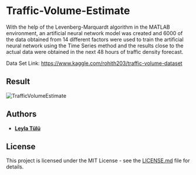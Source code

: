 # Traffic-Volume-Estimate

With the help of the Levenberg-Marquardt algorithm in the MATLAB environment, an artificial neural network model was created and 6000 of the data obtained from 14 different factors were used to train the artificial neural network using the Time Series method and the results close to the actual data were obtained in the next 48 hours of traffic density forecast.


Data Set Link: https://www.kaggle.com/rohith203/traffic-volume-dataset


## **Result**
![TrafficVolumeEstimate](https://user-images.githubusercontent.com/53316818/122985527-f8f88300-d3a6-11eb-915e-fc57151e5b77.png)


## Authors
* **[Leyla Tülü](https://github.com/leylatulu)**

## License
This project is licensed under the MIT License - see the [LICENSE.md](LICENSE.md) file for details.
